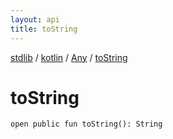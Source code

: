 ```yaml
---
layout: api
title: toString
---
```

[stdlib](../../index.html) / [kotlin](../index.html) / [Any](index.html) / [toString](toString.html)

# toString

```
open public fun toString(): String
```
